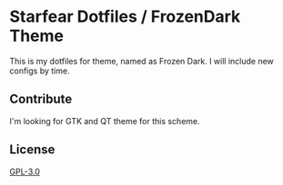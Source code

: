 # Starfear Dotfiles / FrozenDark Theme
This is my dotfiles for theme, named as Frozen Dark. I will include new configs by time.
 
## Contribute
I'm looking for GTK and QT theme for this scheme.

## License
[GPL-3.0](https://www.gnu.org/licenses/gpl-3.0.en.html)

